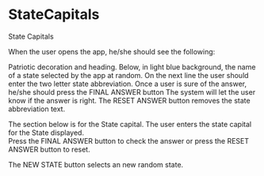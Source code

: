 # StateCapitals
State Capitals

When the user opens the app, he/she should see the following:

Patriotic decoration and heading.
Below, in light blue background, the name of a state selected by the app at random.
On the next line the user should enter the two letter state abbreviation.
Once a user is sure of the answer, he/she should press the FINAL ANSWER button
The system will let the user know if the answer is right.
The RESET ANSWER button removes the state abbreviation text.

The section below is for the State capital.  The user enters the state capital for the State displayed.  
Press the FINAL ANSWER button to check the answer or press the RESET ANSWER button to reset.

The NEW STATE button selects an new random state.
